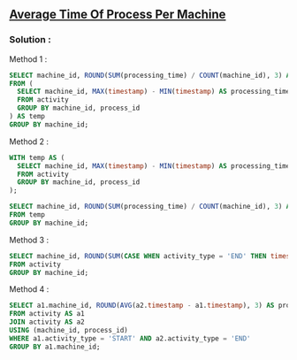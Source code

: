 ## [Average Time Of Process Per Machine](https://leetcode.com/problems/average-time-of-process-per-machine)

### Solution :

Method 1 :
```sql
SELECT machine_id, ROUND(SUM(processing_time) / COUNT(machine_id), 3) AS processing_time
FROM (
  SELECT machine_id, MAX(timestamp) - MIN(timestamp) AS processing_time
  FROM activity
  GROUP BY machine_id, process_id
) AS temp
GROUP BY machine_id;
```

Method 2 :
```sql
WITH temp AS (
  SELECT machine_id, MAX(timestamp) - MIN(timestamp) AS processing_time
  FROM activity
  GROUP BY machine_id, process_id
);

SELECT machine_id, ROUND(SUM(processing_time) / COUNT(machine_id), 3) AS processing_time
FROM temp
GROUP BY machine_id;
```

Method 3 :
```sql
SELECT machine_id, ROUND(SUM(CASE WHEN activity_type = 'END' THEN timestamp WHEN activity_type = 'START' THEN -timestamp END) / COUNT(DISTINCT process_id), 3) AS processing_time
FROM activity
GROUP BY machine_id;
```

Method 4 :
```sql
SELECT a1.machine_id, ROUND(AVG(a2.timestamp - a1.timestamp), 3) AS processing_time
FROM activity AS a1
JOIN activity AS a2
USING (machine_id, process_id)
WHERE a1.activity_type = 'START' AND a2.activity_type = 'END'
GROUP BY a1.machine_id;
```
